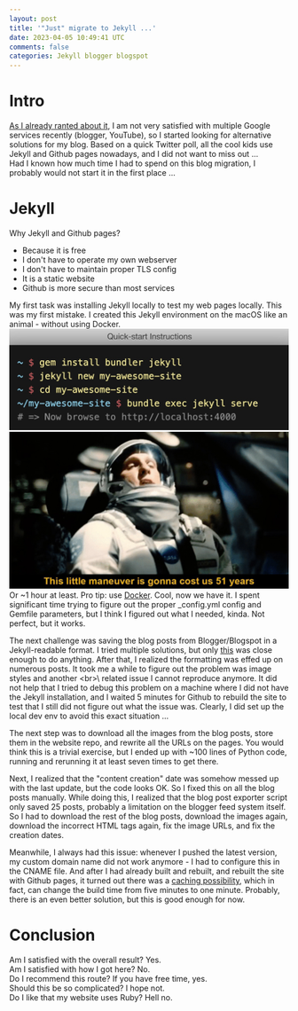 ```yaml
---           
layout: post
title: '"Just" migrate to Jekyll ...'
date: 2023-04-05 10:49:41 UTC
comments: false
categories: Jekyll blogger blogspot
---
```

# Intro
[As I already ranted about it](/2022/09/16/Google.html), I am not very satisfied with multiple Google services recently (blogger, YouTube), so I started looking for alternative solutions for my blog. Based on a quick Twitter poll, all the cool kids use Jekyll and Github pages nowadays, and I did not want to miss out ...  
Had I known how much time I had to spend on this blog migration, I probably would not start it in the first place ...  
# Jekyll
Why Jekyll and Github pages?
- Because it is free
- I don't have to operate my own webserver
- I don't have to maintain proper TLS config
- It is a static website
- Github is more secure than most services  

My first task was installing Jekyll locally to test my web pages locally. This was my first mistake. I created this Jekyll environment on the macOS like an animal - without using Docker.   
![Jekyll](/_img/jekyll.jpg)  
![maneuver](/_img/maneuver.jpg)  
 Or ~1 hour at least. Pro tip: use [Docker](https://hub.docker.com/r/jekyll/jekyll/). Cool, now we have it. I spent significant time trying to figure out the proper _config.yml config and Gemfile parameters, but I think I figured out what I needed, kinda. Not perfect, but it works.   
  
The next challenge was saving the blog posts from Blogger/Blogspot in a Jekyll-readable format. I tried multiple solutions, but only [this](https://gist.github.com/rupeshtiwari/80f2203fee697a94e4b11b75b856aa56) was close enough to do anything. After that, I realized the formatting was effed up on numerous posts. It took me a while to figure out the problem was image styles and another \<br\>\ related issue I cannot reproduce anymore. It did not help that I tried to debug this problem on a machine where I did not have the Jekyll installation, and I waited 5 minutes for Github to rebuild the site to test that I still did not figure out what the issue was. Clearly, I did set up the local dev env to avoid this exact situation ...   
  
The next step was to download all the images from the blog posts, store them in the website repo, and rewrite all the URLs on the pages. You would think this is a trivial exercise, but I ended up with ~100 lines of Python code, running and rerunning it at least seven times to get there. 
    
Next, I realized that the "content creation" date was somehow messed up with the last update, but the code looks OK. So I fixed this on all the blog posts manually. While doing this, I realized that the blog post exporter script only saved 25 posts, probably a limitation on the blogger feed system itself. So I had to download the rest of the blog posts, download the images again, download the incorrect HTML tags again, fix the image URLs, and fix the creation dates.  
  
Meanwhile, I always had this issue: whenever I pushed the latest version, my custom domain name did not work anymore - I had to configure this in the CNAME file. And after I had already built and rebuilt, and rebuilt the site with Github pages, it turned out there was a [caching possibility](https://github.com/Z6543/Z6543.github.io/blob/8bff56adf2ba60ab65cc77597e073e790b050fec/.github/workflows/jekyll.yml#L15), which in fact, can change the build time from five minutes to one minute. Probably, there is an even better solution, but this is good enough for now.     

# Conclusion
Am I satisfied with the overall result? Yes.   
Am I satisfied with how I got here? No.  
Do I recommend this route? If you have free time, yes.  
Should this be so complicated? I hope not.   
Do I like that my website uses Ruby? Hell no.  




